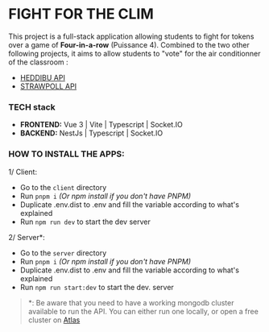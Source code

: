 
# FIGHT FOR THE CLIM

This project is a full-stack application allowing students to fight for tokens over a game of **Four-in-a-row** (Puissance 4). Combined to the two other following projects, it aims to allow students to "vote" for the air conditionner of the classroom :
- [HEDDIBU API]()
- [STRAWPOLL API]()

### TECH stack

- **FRONTEND:** Vue 3 | Vite | Typescript | Socket.IO
- **BACKEND:** NestJs | Typescript | Socket.IO 


### HOW TO INSTALL THE APPS:

1/ Client:
- Go to the `client` directory
- Run `pnpm i` *(Or npm install if you don't have PNPM)*
- Duplicate .env.dist to .env and fill the variable according to what's explained
- Run `npm run dev` to start the dev server

2/ Server*:
- Go to the `server` directory
- Run `pnpm i` *(Or npm install if you don't have PNPM)*
- Duplicate .env.dist to .env and fill the variable according to what's explained
- Run `npm run start:dev` to start the dev. server
> *: Be aware that you need to have a working mongodb cluster available to run the API. You can either run one locally, or open a free cluster on [Atlas](https://cloud.mongodb.com/)
